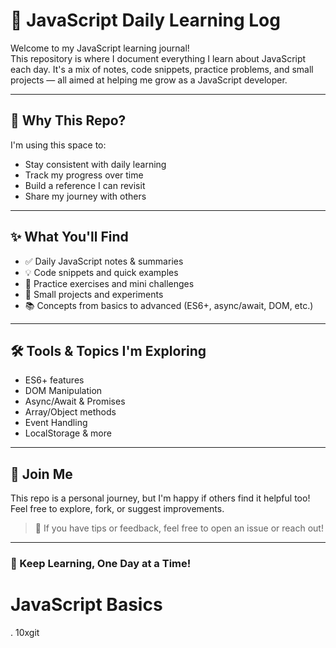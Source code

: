 # 📘 JavaScript Daily Learning Log

Welcome to my JavaScript learning journal!  
This repository is where I document everything I learn about JavaScript each day. It's a mix of notes, code snippets, practice problems, and small projects — all aimed at helping me grow as a JavaScript developer.

---

## 📅 Why This Repo?

I'm using this space to:
- Stay consistent with daily learning
- Track my progress over time
- Build a reference I can revisit
- Share my journey with others

---

## ✨ What You'll Find

- ✅ Daily JavaScript notes & summaries  
- 💡 Code snippets and quick examples  
- 🔄 Practice exercises and mini challenges  
- 🧪 Small projects and experiments  
- 📚 Concepts from basics to advanced (ES6+, async/await, DOM, etc.)

---

## 🛠️ Tools & Topics I'm Exploring

- ES6+ features
- DOM Manipulation
- Async/Await & Promises
- Array/Object methods
- Event Handling
- LocalStorage & more

---

## 🚀 Join Me

This repo is a personal journey, but I'm happy if others find it helpful too!  
Feel free to explore, fork, or suggest improvements.

> 📩 If you have tips or feedback, feel free to open an issue or reach out!

---

### 🧠 Keep Learning, One Day at a Time!

# JavaScript Basics
. 10xgit 